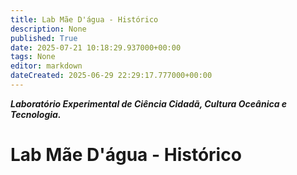 ```yaml
---
title: Lab Mãe D'água - Histórico
description: None
published: True
date: 2025-07-21 10:18:29.937000+00:00
tags: None
editor: markdown
dateCreated: 2025-06-29 22:29:17.777000+00:00
---
```


***Laboratório Experimental de Ciência Cidadã, Cultura Oceânica e Tecnologia.***


# Lab Mãe D'água - Histórico
